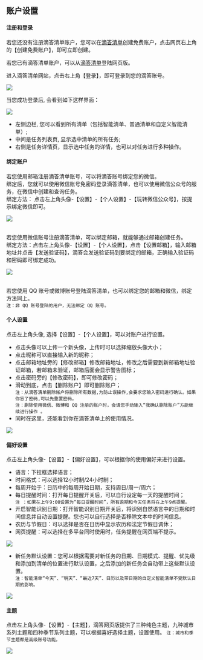 ## 账户设置

#### 注册和登录

若您还没有注册滴答清单账户，您可以在[滴答清单](https://dida365.com)创建免费账户，点击网页右上角的【创建免费账户】，即可立即创建。

若您已有滴答清单账户，可以从[滴答清单](https://dida365.com)登陆网页版。

进入滴答清单网站，点击右上角【登录】，即可登录到您的滴答账号。

![](../images/web/1.1.1.png)

当您成功登录后, 会看到如下这样界面：

![](../images/web/1.1.2.png)

* 左侧边栏, 您可以看到所有清单（包括智能清单、普通清单和自定义智能清单）; 
* 中间是任务列表页, 显示选中清单的所有任务; 
* 右侧是任务详情页，显示选中任务的详情，也可以对任务进行多种操作。

#### 绑定账户

若您使用邮箱注册滴答清单账号，可以将滴答账号绑定您的微信。 <br >绑定后，您就可以使用微信账号免密码登录滴答清单，也可以使用微信公众号的服务，在微信中创建和查询任务。 <br >绑定方法：
点击左上角头像-【设置】-【个人设置】-【玩转微信公众号】，按提示绑定微信即可。

![](../images/web/1.1.3.png)

<br >若您使用微信账号注册滴答清单，可以绑定邮箱，就能够通过邮箱创建任务。
<br >绑定方法：点击左上角头像-【设置】-【个人设置】，点击【设置邮箱】，输入邮箱地址并点击【发送验证码】，滴答会发送验证码到要绑定的邮箱，正确输入验证码和密码即可绑定成功。

![](../images/web/1.1.4.png)

<br >若您使用 QQ 账号或微博账号登陆滴答清单，也可以绑定您的邮箱和微信，绑定方法同上。 <br >`注：非 QQ 账号登陆的用户，无法绑定 QQ 账号。`

#### 个人设置

点击左上角头像, 选择【设置】-【个人设置】，可以对账户进行设置。

* 点击头像可以上传一个新头像，上传时可以选择缩放头像大小；
* 点击昵称可以直接输入新的昵称；
* 点击邮箱地址旁的【修改邮箱】修改邮箱地址，修改之后需要到新邮箱地址验证邮箱，若邮箱未验证，邮箱后面会显示警告图标；
* 点击密码旁的【修改密码】，即可修改密码；
* 滑动到底，点击【删除账户】即可删除账户；
  <br >`注：从滴答清单删除帐户将删除所有数据,为防止误操作,会要求您输入密码进行确认。如果你忘了密码,可以先重置密码。`
  <br >`注：删除使用微信、微博和 QQ 注册的账户时，会请您手动输入“我确认删除账户”方能继续进行操作 。`
* 同时在这里，还能看到你在滴答清单上的使用情况。

![](../images/web/1.1.5.png)

#### 偏好设置

点击左上角头像-【设置】-【偏好设置】，可以根据你的使用偏好来进行设置。

* 语言：下拉框选择语言；
* 时间格式：可以选择12小时制/24小时制；
* 每周开始于：日历中的每周开始日期，支持周日/周一/周六；
* 每日提醒时间：打开每日提醒开关后，可以自行设定每一天的提醒时间；
  <br>`注 ：如果在上午9:00设置为“每日提醒时间”，所有逾期和今天任务将在上午9点提醒。`
* 开启智能识别日期：打开智能识别日期开关后，将识别自然语言中的日期和时间信息并自动设置提醒。您也可以自行选择是否移除文本中的时间信息。
* 农历与节假日：可以选择是否在日历中显示农历和法定节假日调休；
* 网页提醒：可以选择在多平台同时使用时，任务提醒在网页端不提示。

![](../images/web/persetting.png)

* 新任务默认设置：您可以根据需要对新任务的日期、日期模式、提醒、优先级和添加到清单的位置进行默认设置，之后添加的新任务会自动带上这些默认设置。
  <br>`注：智能清单“今天”、“明天”、“最近7天”、日历以及带日期的自定义智能清单不受默认日期的影响。`

![](../images/web/1.1.7.png)

#### 主题

点击左上角头像-【设置】-【主题】，滴答网页版提供了三种纯色主题，九种城市系列主题和四种季节系列主题，可以根据喜好选择主题，设置使用。 `注：城市和季节主题都是高级账号功能。`

![](../images/web/skin.png)

